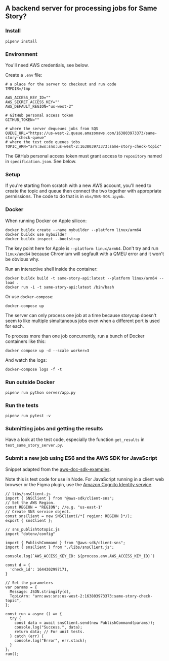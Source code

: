 ## A backend server for processing jobs for Same Story?

### Install

`pipenv install`

### Environment

You'll need AWS credentials, see below.

Create a `.env` file:
```
# a place for the server to checkout and run code
TMPDIR=/tmp

AWS_ACCESS_KEY_ID=""
AWS_SECRET_ACCESS_KEY=""
AWS_DEFAULT_REGION="us-west-2"

# GitHub personal access token
GITHUB_TOKEN=""

# where the server dequeues jobs from SQS
QUEUE_URL="https://us-west-2.queue.amazonaws.com/163803973373/same-story-check-queue"
# where the test code queues jobs 
TOPIC_ARN="arn:aws:sns:us-west-2:163803973373:same-story-check-topic"
```

The GitHub personal access token must grant access to `repository` named in
`specification.json`. See below.

### Setup

If you're starting from scratch with a new AWS account, you'll need to create
the topic and queue then connect the two together with appropriate permissions.
The code to do that is in `nbs/SNS-SQS.ipynb`.

### Docker

When running Docker on Apple silicon:

```
docker buildx create --name mybuilder --platform linux/arm64
docker buildx use mybuilder
docker buildx inspect --bootstrap
```

The key point here for Apple is `--platform linux/arm64`. Don't try and run
`linux/amd64` because Chromium will segfault with a QMEU error and it won't be
obvious why.

Run an interactive shell inside the container:

```
docker buildx build -t same-story-api:latest --platform linux/arm64 --load .
docker run -i -t same-story-api:latest /bin/bash
```

Or use `docker-compose`:

`docker-compose up`

The server can only process one job at a time because storycap doesn't seem to
like multiple simultaneous jobs even when a different port is used for each.

To process more than one job concurrently, run a bunch of Docker containers like
this:

```
docker compose up -d --scale worker=3
```

And watch the logs:

```
docker-compose logs -f -t
```

### Run outside Docker

```
pipenv run python server/app.py
```

### Run the tests

```
pipenv run pytest -v 
```

### Submitting jobs and getting the results

Have a look at the test code, especially the function `get_results` in `test_same_story_server.py`.

### Submit a new job using ES6 and the AWS SDK for JavaScript

Snippet adapted from the
[aws-doc-sdk-examples](https://github.com/awsdocs/aws-doc-sdk-examples/blob/main/javascript/example_code/sns/sns_publishtotopic.js).

Note this is test code for use in Node. For JavaScript running in a client web
browser or the Figma plugin, use the [Amazon Cognito Identity
service](https://docs.aws.amazon.com/AWSJavaScriptSDK/latest/AWS/CognitoIdentityCredentials.html).

```
// libs/snsClient.js
import { SNSClient } from "@aws-sdk/client-sns";
// Set the AWS Region.
const REGION = "REGION"; //e.g. "us-east-1"
// Create SNS service object.
const snsClient = new SNSClient(/*{ region: REGION }*/);
export { snsClient };
```

```
// sns_publishtotopic.js
import "dotenv/config"

import { PublishCommand } from "@aws-sdk/client-sns";
import { snsClient } from "./libs/snsClient.js";

console.log(`AWS_ACCESS_KEY_ID: ${process.env.AWS_ACCESS_KEY_ID}`)

const d = {
  'check_id': 1644302997171,
}

// Set the parameters
var params = {
  Message: JSON.stringify(d),
  TopicArn: "arn:aws:sns:us-west-2:163803973373:same-story-check-topic",
};

const run = async () => {
  try {
    const data = await snsClient.send(new PublishCommand(params));
    console.log("Success.", data);
    return data; // For unit tests.
  } catch (err) {
    console.log("Error", err.stack);
  }
};
run();
```